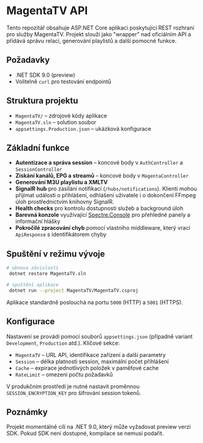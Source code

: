 # MagentaTV API

Tento repozitář obsahuje ASP.NET Core aplikaci poskytující REST rozhraní pro služby MagentaTV. Projekt slouží jako "wrapper" nad oficiálním API a přidává správu relací, generování playlistů a další pomocné funkce.

## Požadavky
- .NET SDK 9.0 (preview)
- Volitelně `curl` pro testování endpointů

## Struktura projektu
- `MagentaTV/` – zdrojové kódy aplikace
- `MagentaTV.sln` – solution soubor
- `appsettings.Production.json` – ukázková konfigurace

## Základní funkce
- **Autentizace a správa session** – koncové body v `AuthController` a `SessionController`
- **Získání kanálů, EPG a streamů** – koncové body v `MagentaController`
- **Generování M3U playlistu a XMLTV**
- **SignalR hub** pro zasílání notifikací (`/hubs/notifications`).
  Klienti mohou přijímat události o přihlášení, odhlášení uživatele
  i o dokončení FFmpeg úloh prostřednictvím knihovny SignalR.
- **Health checks** pro kontrolu dostupnosti služeb a background úloh
- **Barevná konzole** využívající [Spectre.Console](https://spectreconsole.net)
  pro přehledné panely a informační hlášky
- **Pokročilé zpracování chyb** pomocí vlastního middleware, který vrací `ApiResponse` s identifikátorem chyby

## Spuštění v režimu vývoje
```bash
# obnova závislostí
 dotnet restore MagentaTV.sln

# spuštění aplikace
 dotnet run --project MagentaTV/MagentaTV.csproj
```
Aplikace standardně poslouchá na portu `5000` (HTTP) a `5001` (HTTPS).

## Konfigurace
Nastavení se provádí pomocí souborů `appsettings.json` (případně variant `Development`, `Production` atd.). Klíčové sekce:
- `MagentaTV` – URL API, identifikace zařízení a další parametry
- `Session` – délka platnosti session, maximální počet přihlášení
- `Cache` – expirace jednotlivých položek v paměťové cache
- `RateLimit` – omezení počtu požadavků

V produkčním prostředí je nutné nastavit proměnnou `SESSION_ENCRYPTION_KEY` pro šifrování session tokenů.

## Poznámky
Projekt momentálně cílí na .NET 9.0, který může vyžadovat preview verzi SDK. Pokud SDK není dostupné, kompilace se nemusí podařit.

